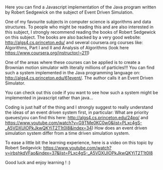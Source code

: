 Here you can find a Javascript implementation of the Java program written by Robert Sedgewick on the subject of Event Driven Simulation.

One of my favourite subjects in computer science is algorithms and data structures. To people who might be reading this and are also interested in
this subject, I strongly recommend reading the books of Robert Sedgewick on this subject. The books are also backed by a very good website:
http://algs4.cs.princeton.edu/ and several coursera.org courses like: Algorithms, Part I and II and Analysis of Algorithms (look here https://www.coursera.org/instructor/~211)

One of the areas where these courses can be applied is to create a Brownian motion simulator with literally millions of particles!!!
You can find such a system implemented in the Java programming language on: http://algs4.cs.princeton.edu/61event/. The author calls it an Event Driven Simulator.

You can check out this code if you want to see how such a system might be implemented in javascript rather than java...

Coding is just half of the thing and I strongly suggest to really understand the ideas of an event driven system first, in particular:
What are priority queues(you can find this here: http://algs4.cs.princeton.edu/24pq/  and https://www.youtube.com/watch?v=G9TMe0KC0w0&list=PLxc4gS-_A5VDXUIOPkJkwQKYiT2T1t0I8&index=34)
How does an event driven simulation system differ from a time driven simulation system.

To ease a little bit the learning experience, here is a video on this topic by Robert Sedgevick: https://www.youtube.com/watch?v=irbshkdVFao&index=37&list=PLxc4gS-_A5VDXUIOPkJkwQKYiT2T1t0I8

Good luck and enjoy learning ! :)
